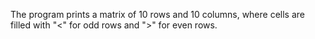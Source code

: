 The program prints a matrix of 10 rows and 10 columns,
where cells are filled with "<" for odd rows and ">" for even rows.
